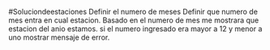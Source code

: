 #Soluciondeestaciones
Definir el numero de meses 
Definir que numero de mes entra en cual estacion.
Basado en el numero de mes me mostrara que estacion del anio estamos.
si el numero ingresado era mayor a 12 y menor a uno mostrar mensaje de error.